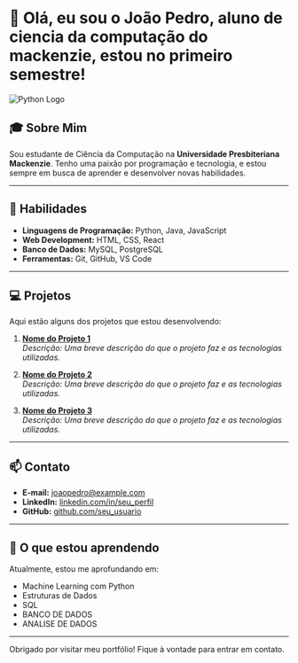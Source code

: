 # 👋 Olá, eu sou o João Pedro, aluno de ciencia da computação do mackenzie, estou no primeiro semestre!

![Python Logo](https://www.google.com/url?sa=i&url=https%3A%2F%2Fwww.cleanpng.com%2Fpng-python-computer-icons-programming-language-executa-7247110%2F&psig=AOvVaw0Nhw0u9qtF4VqGUrIKRHzE&ust=1729218516266000&source=images&cd=vfe&opi=89978449&ved=0CBEQjRxqFwoTCOiezYyvlIkDFQAAAAAdAAAAABAI)

## 🎓 Sobre Mim

Sou estudante de Ciência da Computação na **Universidade Presbiteriana Mackenzie**. Tenho uma paixão por programação e tecnologia, e estou sempre em busca de aprender e desenvolver novas habilidades.

---

## 🔧 Habilidades

- **Linguagens de Programação:** Python, Java, JavaScript
- **Web Development:** HTML, CSS, React
- **Banco de Dados:** MySQL, PostgreSQL
- **Ferramentas:** Git, GitHub, VS Code

---

## 💻 Projetos

Aqui estão alguns dos projetos que estou desenvolvendo:

1. **[Nome do Projeto 1](https://github.com/seu_usuario/projeto1)**  
   _Descrição: Uma breve descrição do que o projeto faz e as tecnologias utilizadas._

2. **[Nome do Projeto 2](https://github.com/seu_usuario/projeto2)**  
   _Descrição: Uma breve descrição do que o projeto faz e as tecnologias utilizadas._

3. **[Nome do Projeto 3](https://github.com/seu_usuario/projeto3)**  
   _Descrição: Uma breve descrição do que o projeto faz e as tecnologias utilizadas._

---

## 📫 Contato

- **E-mail:** [joaopedro@example.com](https://www.linkedin.com/in/jo%C3%A3o-pedro-pereira-monteiro-401a9b317/)
- **LinkedIn:** [linkedin.com/in/seu_perfil](https://www.linkedin.com/in/jo%C3%A3o-pedro-pereira-monteiro-401a9b317/)
- **GitHub:** [github.com/seu_usuario](https://github.com/seu_usuario)

---

## 🌱 O que estou aprendendo

Atualmente, estou me aprofundando em:

- Machine Learning com Python
- Estruturas de Dados
- SQL
- BANCO DE DADOS
- ANALISE DE DADOS

---


Obrigado por visitar meu portfólio! Fique à vontade para entrar em contato.
